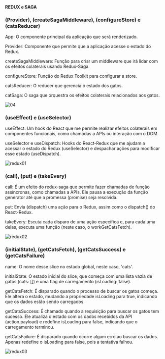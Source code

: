 #### REDUX e SAGA

### (Provider), (createSagaMiddleware), (configureStore) e (catsReducer)
 
App: O componente principal da aplicação que será renderizado.

Provider: Componente que permite que a aplicação acesse o estado do Redux.

createSagaMiddleware: Função para criar um middleware que irá lidar com os efeitos colaterais usando Redux-Saga.

configureStore: Função do Redux Toolkit para configurar a store.

catsReducer: O reducer que gerencia o estado dos gatos.

catSaga: O saga que orquestra os efeitos colaterais relacionados aos gatos.

![04](https://github.com/user-attachments/assets/fa85b60e-43e3-4b1c-8a7e-aaa6e7a65b24)

### (useEffect) e (useSelector)

useEffect: Um hook do React que me permite realizar efeitos colaterais em componentes funcionais, como chamadas a APIs ou interação com o DOM.

useSelector e useDispatch: Hooks do React-Redux que me ajudam a acessar o estado do Redux (useSelector) e despachar ações para modificar esse estado (useDispatch).

 ![redux01](https://github.com/user-attachments/assets/851ae360-9ad2-4244-a93f-518c15a55d3e)

### (call), (put) e (takeEvery)

call: É um efeito do redux-saga que permite fazer chamadas de função assíncronas, como chamadas a APIs. Ele pausa a execução da função generator até que a promessa (promise) seja resolvida.

put: Envia (dispatch) uma ação para o Redux, assim como o dispatch() do React-Redux.

takeEvery: Escuta cada disparo de uma ação específica e, para cada uma delas, executa uma função (neste caso, o workGetCatsFetch).

 ![redux02](https://github.com/user-attachments/assets/2b7ecebe-fd41-46cb-b55d-21bc8c9ab29e)

### (initialState), (getCatsFetch), (getCatsSuccess) e (getCatsFailure)

name: O nome desse slice no estado global, neste caso, 'cats'.

initialState: O estado inicial do slice, que começa com uma lista vazia de gatos (cats: []) e uma flag de carregamento (isLoading: false).

getCatsFetch: É disparado quando o processo de buscar os gatos começa. Ele altera o estado, mudando a propriedade isLoading para true, indicando que os dados estão sendo carregados.

getCatsSuccess: É chamado quando a requisição para buscar os gatos tem sucesso. Ele atualiza o estado com os dados recebidos da API (action.payload) e redefine isLoading para false, indicando que o carregamento terminou.

getCatsFailure: É disparado quando ocorre algum erro ao buscar os dados. Apenas redefine o isLoading para false, pois a tentativa falhou.

![redux03](https://github.com/user-attachments/assets/ce99b492-5677-4a8c-86b2-876ce259ef8b)




